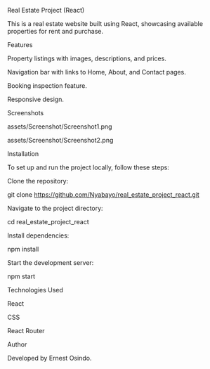 Real Estate Project (React)

This is a real estate website built using React, showcasing available properties for rent and purchase.

Features

Property listings with images, descriptions, and prices.

Navigation bar with links to Home, About, and Contact pages.

Booking inspection feature.

Responsive design.

Screenshots

assets/Screenshot/Screenshot1.png

assets/Screenshot/Screenshot2.png

Installation

To set up and run the project locally, follow these steps:

Clone the repository:

git clone https://github.com/Nyabayo/real_estate_project_react.git

Navigate to the project directory:

cd real_estate_project_react

Install dependencies:

npm install

Start the development server:

npm start

Technologies Used

React

CSS

React Router

Author

Developed by Ernest Osindo.

